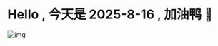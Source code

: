 
# Hello , 今天是 2025-8-16 , 加油鸭 🤭

![img](https://v1.jinrishici.com/all.svg?font-size=18&spacing=4)

